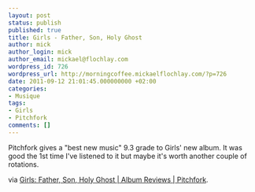 ```yaml
---
layout: post
status: publish
published: true
title: Girls - Father, Son, Holy Ghost
author: mick
author_login: mick
author_email: mickael@flochlay.com
wordpress_id: 726
wordpress_url: http://morningcoffee.mickaelflochlay.com/?p=726
date: 2011-09-12 21:01:45.000000000 +02:00
categories:
- Musique
tags:
- Girls
- Pitchfork
comments: []
---
```

Pitchfork gives a "best new music" 9.3 grade to Girls' new album. It was good the 1st time I've listened to it but maybe it's worth another couple of rotations.

via <a href="http://pitchfork.com/reviews/albums/15811-father-son-holy-ghost/?utm_source=feedburner&amp;utm_medium=feed&amp;utm_campaign=Feed%3A+PitchforkAlbumReviews+%28Pitchfork%3A+Album+Reviews%29&amp;utm_content=Google+Reader">Girls: Father, Son, Holy Ghost | Album Reviews | Pitchfork</a>.
